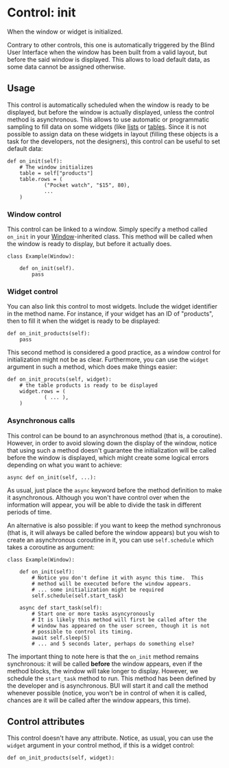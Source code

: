 # Control: init

When the window or widget is initialized.

Contrary to other controls, this one is automatically triggered by
the Blind User Interface when the window has been built from a valid
layout, but before the said window is displayed.  This allows to load
default data, as some data cannot be assigned otherwise.

## Usage

This control is automatically scheduled when the window is ready to be
displayed, but before the window is actually displayed, unless the
control method is asynchronous.  This allows to use automatic or
programmatic sampling to fill data on some widgets (like
[lists](../layout/tag/list.md) or [tables](../layout/tag/table.md).
Since it is not possible to assign data on these widgets in layout
(filling these objects is a task for the developers, not the designers),
this control can be useful to set default data:

    def on_init(self):
        # The window initializes
        table = self["products"]
        table.rows = (
                ("Pocket watch", "$15", 80),
                ...
        )

### Window control

This control can be linked to a window.  Simply specify a method
called `on_init` in your [Window](../widget/Window.md)-inherited class.
This method will be called when the window is ready to display, but
before it actually does.

    class Example(Window):

        def on_init(self).
            pass

### Widget control

You can also link this control to most widgets.  Include the widget
identifier in the method name.  For instance, if your widget has an ID
of "products", then to fill it when the widget is ready to be displayed:

    def on_init_products(self):
        pass

This second method is considered a good practice, as a window control
for initialization might not be as clear.  Furthermore, you can use
the `widget` argument in such a method, which does make things easier:

    def on_init_procuts(self, widget):
        # the table products is ready to be displayed
        widget.rows = (
                ( ... ),
        )

### Asynchronous calls

This control can be bound to an asynchronous method (that is, a
coroutine).  However, in order to avoid slowing down the display of
the window, notice that using such a method doesn't guarantee the
initialization will be called before the window is displayed, which
might create some logical errors depending on what you want to achieve:

    async def on_init(self, ...):

As usual, just place the `async` keyword before the method
definition to make it asynchronous.  Although you won't have
control over when the information will appear, you will be able
to divide the task in different periods of time.

An alternative is also possible: if you want to keep the method
synchronous (that is, it will always be called before the window
appears) but you wish to create an asynchronous coroutine in it,
you can use `self.schedule` which takes a coroutine as argument:

    class Example(Window):

        def on_init(self):
            # Notice you don't define it with async this time.  This
            # method will be executed before the window appears.
            # ... some initialization might be required
            self.schedule(self.start_task)

        async def start_task(self):
            # Start one or more tasks asyncyronously
            # It is likely this method will first be called after the
            # window has appeared on the user screen, though it is not
            # possible to control its timing.
            await self.sleep(5)
            # ... and 5 seconds later, perhaps do something else?

The important thing to note here is that the `on_init` method remains
synchronous: it will be called **before** the window appears, even
if the method blocks, the window will take longer to display.
However, we schedule the `start_task` method to run.  This method
has been defined by the developer and is asynchronous.  BUI will
start it and call the method whenever possible (notice, you won't
be in control of when it is called, chances are it will be called
after the window appears, this time).

## Control attributes

This control doesn't have any attribute.  Notice, as usual, you
can use the `widget` argument in your control method, if this is a
widget control:

    def on_init_products(self, widget):

